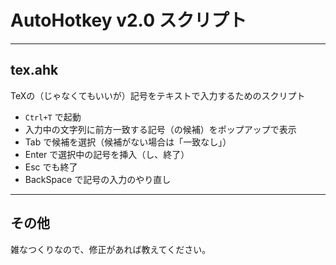 # AutoHotkey v2.0 スクリプト

---
## tex.ahk
TeXの（じゃなくてもいいが）記号をテキストで入力するためのスクリプト

* `Ctrl+T` で起動
* 入力中の文字列に前方一致する記号（の候補）をポップアップで表示
* Tab で候補を選択（候補がない場合は「一致なし」）
* Enter で選択中の記号を挿入（し、終了）
* Esc でも終了
* BackSpace で記号の入力のやり直し

---
## その他

雑なつくりなので、修正があれば教えてください。
